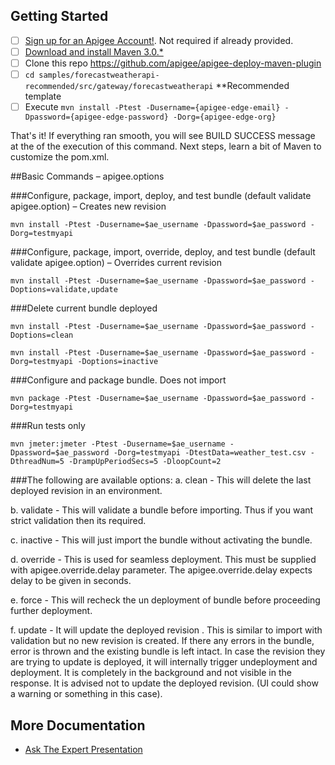 ## Getting Started
- [ ] [Sign up for an Apigee Account!](https://accounts.apigee.com/accounts/sign_up?callback=https://enterprise.apigee.co). Not required if already provided.
- [ ] [Download and install Maven 3.0.*](http://maven.apache.org/download.cgi)
- [ ] Clone this repo https://github.com/apigee/apigee-deploy-maven-plugin
- [ ] ```cd samples/forecastweatherapi-recommended/src/gateway/forecastweatherapi``` **Recommended template
- [ ] Execute ```mvn install -Ptest -Dusername={apigee-edge-email} -Dpassword={apigee-edge-password} -Dorg={apigee-edge-org}```

That's it! If everything ran smooth, you will see BUILD SUCCESS message at the of the execution of this command. Next steps, learn a bit of Maven to customize the pom.xml.

##Basic Commands – apigee.options

###Configure, package, import, deploy, and test bundle (default validate apigee.option) – Creates new revision

```mvn install -Ptest -Dusername=$ae_username -Dpassword=$ae_password -Dorg=testmyapi```

###Configure, package, import, override, deploy, and test bundle (default validate apigee.option) – Overrides current revision

```mvn install -Ptest -Dusername=$ae_username -Dpassword=$ae_password -Doptions=validate,update```

###Delete current bundle deployed

```mvn install -Ptest -Dusername=$ae_username -Dpassword=$ae_password -Doptions=clean```

```mvn install -Ptest -Dusername=$ae_username -Dpassword=$ae_password -Dorg=testmyapi -Doptions=inactive```

###Configure and package bundle. Does not import

```mvn package -Ptest -Dusername=$ae_username -Dpassword=$ae_password -Dorg=testmyapi```

###Run tests only

```mvn jmeter:jmeter -Ptest -Dusername=$ae_username -Dpassword=$ae_password -Dorg=testmyapi -DtestData=weather_test.csv -DthreadNum=5 -DrampUpPeriodSecs=5 -DloopCount=2```


###The following are available options:
a. clean - This will delete the last deployed revision in an environment.

b. validate - This will validate a bundle before importing. Thus if you want strict validation then its required.

c. inactive - This will just import the bundle without activating the bundle.

d. override - This is used for seamless deployment. This must be supplied with apigee.override.delay parameter. The apigee.override.delay expects delay to be given in seconds.

e. force - This will recheck the un deployment of bundle before proceeding further deployment.

f. update - It will update the deployed revision .  This is similar to import with validation but no new revision is created. If there any errors in the bundle, error is thrown and the existing bundle is left intact. In case the revision they are trying to update is deployed, it will internally trigger undeployment and deployment. It is completely in the background and not visible in the response. It is advised not to update the deployed revision. (UI could show a warning or something in this case).

## More Documentation
* [Ask The Expert Presentation](https://community.apigee.com/learn/know-ask-expert-and-office-hours)

